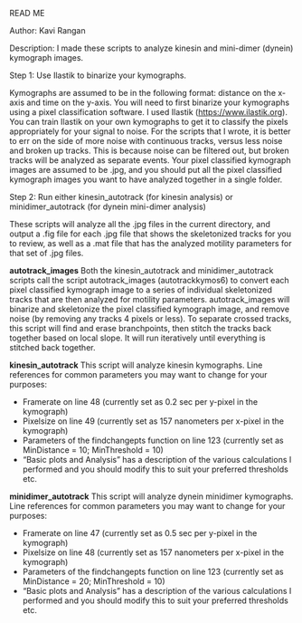 READ ME

Author: Kavi Rangan

Description: I made these scripts to analyze kinesin and mini-dimer (dynein) kymograph images.

Step 1: Use Ilastik to binarize your kymographs. 

Kymographs are assumed to be in the following format: distance on the x-axis and time on the y-axis. You will need to first binarize your kymographs using a pixel classification software. I used Ilastik (https://www.ilastik.org). You can train Ilastik on your own kymographs to get it to classify the pixels appropriately for your signal to noise. For the scripts that I wrote, it is better to err on the side of more noise with continuous tracks, versus less noise and broken up tracks. This is because noise can be filtered out, but broken tracks will be analyzed as separate events.  Your pixel classified kymograph images are assumed to be .jpg, and you should put all the pixel classified kymograph images you want to have analyzed together in a single folder.  

Step 2: Run either kinesin_autotrack (for kinesin analysis) or minidimer_autotrack (for dynein mini-dimer analysis)

These scripts will analyze all the .jpg files in the current directory, and output a .fig file for each .jpg file that shows the skeletonized tracks for you to review, as well as a .mat file that has the analyzed motility parameters for that set of .jpg files. 

**autotrack_images**
Both the kinesin_autotrack and minidimer_autotrack scripts call the script autotrack_images (autotrackkymos6) to convert each pixel classified kymograph image to a series of individual skeletonized tracks that are then analyzed for motility parameters. 
autotrack_images will binarize and skeletonize the pixel classified kymograph image, and remove noise (by removing any tracks 4 pixels or less). To separate crossed tracks, this script will find and erase branchpoints, then stitch the tracks back together based on local slope. It will run iteratively until everything is stitched back together.

**kinesin_autotrack**
This script will analyze kinesin kymographs.
Line references for common parameters you may want to change for your purposes:
-	Framerate on line 48 (currently set as 0.2 sec per y-pixel in the kymograph)
-	Pixelsize on line 49 (currently set as 157 nanometers per x-pixel in the kymograph)
-	Parameters of the findchangepts function on line 123 (currently set as MinDistance = 10; MinThreshold = 10)
-	“Basic plots and Analysis” has a description of the various calculations I performed and you should modify this to suit your preferred thresholds etc.

**minidimer_autotrack**
This script will analyze dynein minidimer kymographs. 
Line references for common parameters you may want to change for your purposes:
-	Framerate on line 47 (currently set as 0.5 sec per y-pixel in the kymograph)
-	Pixelsize on line 48 (currently set as 157 nanometers per x-pixel in the kymograph)
-	Parameters of the findchangepts function on line 123 (currently set as MinDistance = 20; MinThreshold = 10)
-	“Basic plots and Analysis” has a description of the various calculations I performed and you should modify this to suit your preferred thresholds etc.

